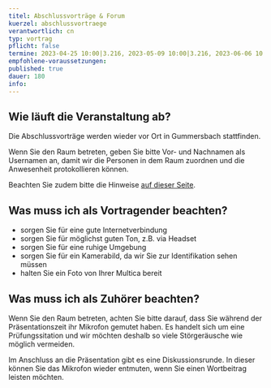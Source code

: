 ```yaml
---
titel: Abschlussvorträge & Forum
kuerzel: abschlussvortraege
verantwortlich: cn
typ: vortrag
pflicht: false
termine: 2023-04-25 10:00|3.216, 2023-05-09 10:00|3.216, 2023-06-06 10:00|3.216, 2023-06-20 10:00|3.216
empfohlene-voraussetzungen: 
published: true
dauer: 180
info: 
---
```


## 

## Wie läuft die Veranstaltung ab?
Die Abschlussvorträge werden wieder vor Ort in Gummersbach stattfinden. 

Wenn Sie den Raum betreten, geben Sie bitte Vor- und Nachnamen als Usernamen an, damit wir die Personen in dem Raum zuordnen und die Anwesenheit protokollieren können.

Beachten Sie zudem bitte die Hinweise [auf dieser Seite](/mi-bachelor-praxisprojektseminar/hinweise-onlinesessions).

## Was muss ich als Vortragender beachten?
* sorgen Sie für eine gute Internetverbindung
* sorgen Sie für möglichst guten Ton, z.B. via Headset
* sorgen Sie für eine ruhige Umgebung
* sorgen Sie für ein Kamerabild, da wir Sie zur Identifikation sehen müssen
* halten Sie ein Foto von Ihrer Multica bereit

## Was muss ich als Zuhörer beachten?
Wenn Sie den Raum betreten, achten Sie bitte darauf, dass Sie während der Präsentationszeit ihr Mikrofon gemutet haben. Es handelt sich um eine Prüfungssitation und wir möchten deshalb so viele Störgeräusche wie möglich vermeiden.

Im Anschluss an die Präsentation gibt es eine Diskussionsrunde. In dieser können Sie das Mikrofon wieder entmuten, wenn Sie einen Wortbeitrag leisten möchten.
